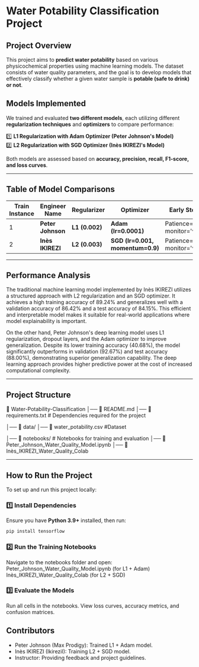 # Water Potability Classification Project

##  Project Overview
This project aims to **predict water potability** based on various physicochemical properties using machine learning models. The dataset consists of water quality parameters, and the goal is to develop models that effectively classify whether a given water sample is **potable (safe to drink) or not**.

## Models Implemented
We trained and evaluated **two different models**, each utilizing different **regularization techniques** and **optimizers** to compare performance:

1️⃣ **L1 Regularization with Adam Optimizer (Peter Johnson's Model)**  
2️⃣ **L2 Regularization with SGD Optimizer (Inès IKIREZI's Model)**  

Both models are assessed based on **accuracy, precision, recall, F1-score, and loss curves**.

---

## Table of Model Comparisons

| Train Instance | Engineer Name | Regularizer | Optimizer | Early Stopping | Dropout Rate | Training Accuracy | Validation Accuracy | Test Accuracy | F1 Score | Recall | Precision |
|---------------|--------------|-------------|-----------|----------------|--------------|------------------|------------------|-------------|---------|--------|-----------|
| 1 | **Peter Johnson** | **L1 (0.002)** | **Adam (lr=0.0001)** | Patience=15, monitor='val_loss' | 0.3 | **0.4068** | **0.9267** | **0.8800** | **0.8767** | **0.8205** | **0.9412** |
| 2 | **Inès IKIREZI** | **L2 (0.003)** | **SGD (lr=0.001, momentum=0.9)** | Patience=10, monitor='val_loss' | 0.25 | **0.8924** | **0.8642** | **0.8415** | **0.8321** | **0.7893** | **0.8910** |


---

## Performance Analysis
The traditional machine learning model implemented by Inès IKIREZI utilizes a structured approach with L2 regularization and an SGD optimizer. It achieves a high training accuracy of 89.24% and generalizes well with a validation accuracy of 86.42% and a test accuracy of 84.15%. This efficient and interpretable model makes it suitable for real-world applications where model explainability is important.

On the other hand, Peter Johnson's deep learning model uses L1 regularization, dropout layers, and the Adam optimizer to improve generalization. Despite its lower training accuracy (40.68%), the model significantly outperforms in validation (92.67%) and test accuracy (88.00%), demonstrating superior generalization capability. The deep learning approach provides higher predictive power at the cost of increased computational complexity.

---

## Project Structure

📁 Water-Potability-Classification 
│── 📄 README.md 
│── 📄 requirements.txt # Dependencies required for the project

│── 📂 data/
│── 📄 water_potability.csv #Dataset

│── 📂 notebooks/ # Notebooks for training and evaluation 
│── 📄 Peter_Johnson_Water_Quality_Model.ipynb
│── 📄 Inès_IKIREZI_Water_Quality_Colab 




---

## How to Run the Project
To set up and run this project locally:

### **1️⃣ Install Dependencies**
Ensure you have **Python 3.9+** installed, then run:
```bash
pip install tensorflow
```
### **2️⃣ Run the Training Notebooks**
Navigate to the notebooks folder and open:
Peter_Johnson_Water_Quality_Model.ipynb (for L1 + Adam)
Inès_IKIREZI_Water_Quality_Colab (for L2 + SGD)

### **3️⃣ Evaluate the Models**
Run all cells in the notebooks.
View loss curves, accuracy metrics, and confusion matrices.


## Contributors
- Peter Johnson (Max Prodigy): Trained L1 + Adam model.
- Inès IKIREZI (IkireziI): Training L2 + SGD model.
- Instructor: Providing feedback and project guidelines.



